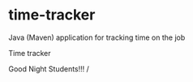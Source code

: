 # time-tracker
Java (Maven) application for tracking time on the job

Time tracker

Good Night Students!!!
/
